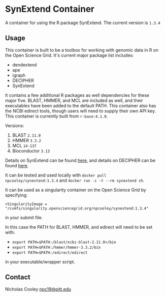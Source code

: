 # SynExtend Container

A container for using the R package SynExtend. The current version is `1.3.4`

## Usage

This container is built to be a toolbox for working with genomic data in R on the Open Science Grid. It's current major package list includes:

* dendextend
* ape
* igraph
* DECIPHER
* SynExtend

It contains a few additional R packages as well dependencies for these major five. BLAST, HMMER, and MCL are included as well, and their executables have been added to the default PATH. This container also has the NCBI edirect tools, though users will need to supply their own API key. This container is currently built from `r-base:4.1.0`.

Versions:
1. BLAST `2.11.0`
2. HMMER `3.3.2`
3. MCL `14-137`
4. Bioconductor `3.13`

Details on SynExtend can be found [here](http://bioconductor.org/packages/release/bioc/html/SynExtend.html), and details on DECIPHER can be found [here](https://www.bioconductor.org/packages/release/bioc/html/DECIPHER.html).

It can be tested and used locally with `docker pull npcooley/synextend:1.3.4` and `docker run -i -t --rm synextend sh`.

It can be used as a singularity container on the Open Science Grid by specifying:

`+SingularityImage = "/cvmfs/singularity.opensciencegrid.org/npcooley/synextend:1.3.4"`

in your submit file.

In this case the PATH for BLAST, HMMER, and edirect will need to be set with:

* `export PATH=$PATH:/blast/ncbi-blast-2.11.0+/bin`
* `export PATH=$PATH:/hmmer/hmmer-3.3.2/bin`
* `export PATH=$PATH:/edirect/edirect`

in your executable/wrapper script.

## Contact

Nicholas Cooley
npc19@pitt.edu







